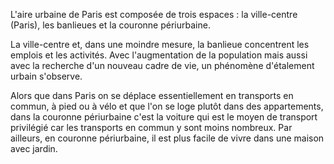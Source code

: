 L'aire urbaine de Paris est composée de trois espaces : la ville-centre (Paris), les banlieues et la couronne périurbaine.

La ville-centre et, dans une moindre mesure, la banlieue concentrent les emplois et les activités. Avec l'augmentation de la population mais aussi avec la recherche d'un nouveau cadre de vie, un phénomène d'étalement urbain s'observe.

Alors que dans Paris on se déplace essentiellement en transports en commun, à pied ou à vélo et que l'on se loge plutôt  dans des appartements, dans la couronne périurbaine c'est la voiture qui est le moyen de transport privilégié car les transports en commun y sont moins nombreux. Par ailleurs, en couronne périurbaine, il est plus facile de vivre dans une maison avec jardin.
